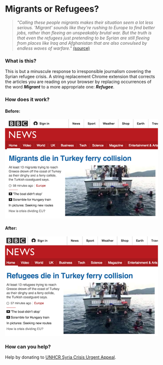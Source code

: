 # Migrants or Refugees?
> _"Calling these people migrants makes their situation seem a lot less serious. 'Migrant' sounds like they're rushing to Europe to find better jobs, rather than fleeing an unspeakably brutal war. But the truth is that even the refugees just pretending to be Syrian are still fleeing from places like Iraq and Afghanistan that are also convulsed by endless waves of warfare."_
[(source)](http://www.cracked.com/personal-experiences-1916-we-met-syrias-war-refugees-7-awful-things-they-told-us.html "source")

### What is this?
This is but a minuscule response to irresponsible journalism covering the Syrian refugee crisis. A string replacement Chrome extension that corrects the articles you are reading on your browser by replacing occurrences of the word **_Migrant_** to a more appropriate one: **_Refugee_**.

### How does it work?
#### Before:
![](https://raw.githubusercontent.com/georgeslabreche/migrants-or-refugees/master/screenshots/before.png)

#### After:
![](https://raw.githubusercontent.com/georgeslabreche/migrants-or-refugees/master/screenshots/after.png)

### How can you help?
Help by donating to [UNHCR Syria Crisis Urgent Appeal](http://donate.unhcr.org/international/syria).
